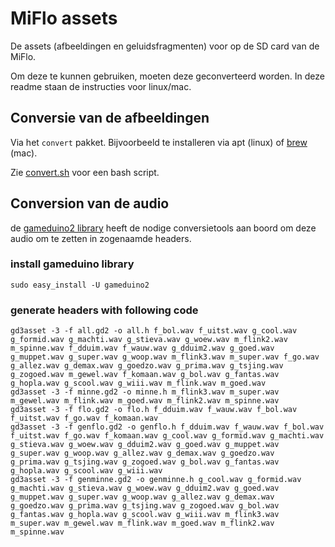 # MiFlo assets

De assets (afbeeldingen en geluidsfragmenten) voor op de SD card van de MiFlo.

Om deze te kunnen gebruiken, moeten deze geconverteerd worden. 
In deze readme staan de instructies voor linux/mac.

## Conversie van de afbeeldingen

Via het `convert` pakket. Bijvoorbeeld te installeren via apt (linux) of [brew](https://brew.sh/index_nl) (mac).

Zie [convert.sh](convert.sh) voor een bash script.

## Conversion van de audio

de [gameduino2 library](https://github.com/jamesbowman/gd2-lib) heeft de nodige conversietools aan boord om deze audio om te zetten in zogenaamde headers. 

### install gameduino library

```
sudo easy_install -U gameduino2
``` 

### generate headers with following code

```
gd3asset -3 -f all.gd2 -o all.h f_bol.wav f_uitst.wav g_cool.wav g_formid.wav g_machti.wav g_stieva.wav g_woew.wav m_flink2.wav m_spinne.wav f_dduim.wav f_wauw.wav g_dduim2.wav g_goed.wav g_muppet.wav g_super.wav g_woop.wav m_flink3.wav m_super.wav f_go.wav g_allez.wav g_demax.wav g_goedzo.wav g_prima.wav g_tsjing.wav g_zogoed.wav m_gewel.wav f_komaan.wav g_bol.wav g_fantas.wav g_hopla.wav g_scool.wav g_wiii.wav m_flink.wav m_goed.wav
gd3asset -3 -f minne.gd2 -o minne.h m_flink3.wav m_super.wav m_gewel.wav m_flink.wav m_goed.wav m_flink2.wav m_spinne.wav
gd3asset -3 -f flo.gd2 -o flo.h f_dduim.wav f_wauw.wav f_bol.wav f_uitst.wav f_go.wav f_komaan.wav
gd3asset -3 -f genflo.gd2 -o genflo.h f_dduim.wav f_wauw.wav f_bol.wav f_uitst.wav f_go.wav f_komaan.wav g_cool.wav g_formid.wav g_machti.wav g_stieva.wav g_woew.wav g_dduim2.wav g_goed.wav g_muppet.wav g_super.wav g_woop.wav g_allez.wav g_demax.wav g_goedzo.wav g_prima.wav g_tsjing.wav g_zogoed.wav g_bol.wav g_fantas.wav g_hopla.wav g_scool.wav g_wiii.wav
gd3asset -3 -f genminne.gd2 -o genminne.h g_cool.wav g_formid.wav g_machti.wav g_stieva.wav g_woew.wav g_dduim2.wav g_goed.wav g_muppet.wav g_super.wav g_woop.wav g_allez.wav g_demax.wav g_goedzo.wav g_prima.wav g_tsjing.wav g_zogoed.wav g_bol.wav g_fantas.wav g_hopla.wav g_scool.wav g_wiii.wav m_flink3.wav m_super.wav m_gewel.wav m_flink.wav m_goed.wav m_flink2.wav m_spinne.wav
```